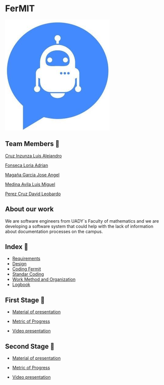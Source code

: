 # FerMIT

![(representacion de proyecto)](Fermit_logo.png "Logo in progress ")

## Team Members :star2:

 [Cruz Inzunza Luis Alejandro](https://github.com/Luis-Inzunza)

 [Fonseca Loria Adrian](https://github.com/adrianfonsecal)

 [Magaña Garcia Jose Angel](https://github.com/Xmahana)

 [Medina Avila Luis Miguel](https://github.com/LuisMiguelMedina)

 [Perez Cruz David Leobardo](https://github.com/DavidPerez007)

## About our work 

We are software engineers from UADY´s Faculty of mathematics and we are developing a software system that could help with the lack of information about documentation processes on the campus.

## Index :open_file_folder:

* [Requirements](Files/Requirements.md)
* [Design](Files/Design.md)
* [Coding Fermit](Files/Coding.md)
* [Standar Coding](Files/StandarCoding.md)
* [Work Method and Organization](Files/WorkMethod.md)
* [Logbook](Files/LogBook.pdf)

## First Stage :closed_book:

* [Material of presentation](Files/FirstStage_Presentation.pdf)

* [Metric of Progress](Files/Metrics.png)

* [Video presentation](https://youtu.be/43cPdTONF68)

## Second Stage :blue_book:

* [Material of presentation](Files/SecondStage_Presentation.pdf)

* [Metric of Progress](Files/Metrics2.png)

* [Video presentation]()
